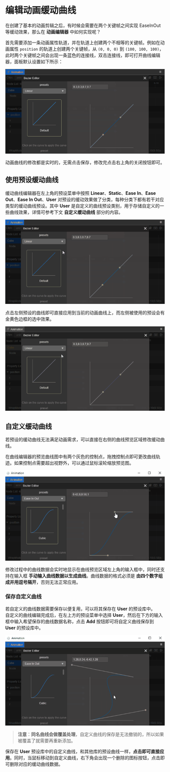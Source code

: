 # 编辑动画缓动曲线

在创建了基本的动画剪辑之后，有时候会需要在两个关键帧之间实现 EaseInOut 等缓动效果，那么在 **动画编辑器** 中如何实现呢？

首先需要添加一条动画属性轨道，并在轨道上创建两个不相等的关键帧。例如在动画属性 `position` 的轨道上创建两个关键帧，从 `(0, 0, 0)` 到 `(100, 100, 100)`，此时两个关键帧之间会出现一条蓝色的连接线，双击连接线，即可打开曲线编辑器，面板默认设置如下所示：

![time curve](animation-curve/main.png)

动画曲线的修改都是实时的，无需点击保存，修改完点击右上角的关闭按钮即可。

## 使用预设缓动曲线

缓动曲线编辑器在左上角的预设菜单中按照 **Linear**、**Static**、**Ease In**、**Ease Out**、**Ease In Out**、**User** 对预设的缓动效果做了分类，每种分类下都有若干对应类型的缓动曲线预设。其中 **User** 是自定义的曲线预设类别，用于存储自定义的一些曲线效果，详情可参考下文 **自定义缓动曲线** 部分的内容。

![preset](animation-curve/preset.gif)

点击左侧预设的曲线即可直接应用到当前的动画曲线上，而左侧被使用的预设会有金黄色边框的选中效果。

![select preset](animation-curve/select-preset.gif)

## 自定义缓动曲线

若预设的缓动曲线无法满足动画需求，可以直接在右侧的曲线预览区域修改缓动曲线。

在曲线编辑器的预览曲线图中有两个灰色的控制点，拖拽控制点即可更改曲线轨迹。如果控制点需要超出视野外，可以通过鼠标滚轮缩放预览图。

![change preset](animation-curve/change-preset.gif)

修改过程中的曲线数据会实时地显示在曲线预览区域左上角的输入框中，同时还支持在输入框 **手动输入曲线数据以生成曲线**。曲线数据的格式必须是 **由四个数字组成并用逗号隔开**，否则无法正常应用。

### 保存自定义曲线

若自定义的曲线数据需要保存以便复用，可以将其保存在 **User** 的预设库中。<br>
自定义的曲线编辑完成后，在左上方的预设菜单中选择 **User**，然后在下方的输入框中输入希望保存的曲线数据名称，点击 **Add** 按钮即可将自定义曲线保存到 **User** 的预设库中。

![save-curve](animation-curve/save-curve.gif)

> **注意**：**同名曲线会做覆盖处理**，自定义曲线的保存是无法撤销的，所以如果被覆盖了就需要再重新添加。

保存在 **User** 预设库中的自定义曲线，和其他库的预设曲线一样，**点击即可直接应用**。同时，当鼠标移动到自定义曲线，右下角会出现一个删除的图标按钮，点击即可删除对应的缓动曲线数据。
